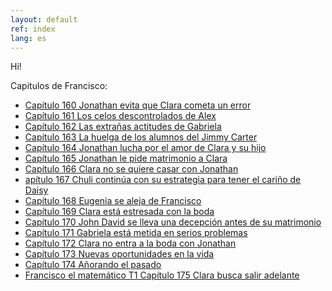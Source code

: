 ```yaml
---
layout: default
ref: index
lang: es
---
```



Hi!

Capitulos de Francisco:

- [Capítulo 160 Jonathan evita que Clara cometa un error](https://www.canalrcn.com/francisco-el-matematico-t1/capitulos/francisco-el-matematico-t1-capitulo-160-jonathan-evita-que-clara-cometa-un-error-245)
- [Capítulo 161  Los celos descontrolados de Alex](https://www.canalrcn.com/francisco-el-matematico-t1/capitulos/francisco-el-matematico-t1-capitulo-161-los-celos-descontrolados-de-alex-246)
- [Capítulo 162  Las extrañas actitudes de Gabriela](https://www.canalrcn.com/francisco-el-matematico-t1/capitulos/francisco-el-matematico-t1-capitulo-162-las-extranas-actitudes-de-gabriela-247)
- [Capítulo 163  La huelga de los alumnos del Jimmy Carter](https://www.canalrcn.com/francisco-el-matematico-t1/capitulos/francisco-el-matematico-t1-capitulo-163-la-huelga-de-los-alumnos-del-jimmy-carter-248)
- [Capítulo 164  Jonathan lucha por el amor de Clara y su hijo](https://www.canalrcn.com/francisco-el-matematico-t1/capitulos/francisco-el-matematico-t1-capitulo-164-jonathan-lucha-por-el-amor-de-clara-y-su-hijo-249)
- [Capítulo 165  Jonathan le pide matrimonio a Clara](https://www.canalrcn.com/francisco-el-matematico-t1/capitulos/francisco-el-matematico-t1-capitulo-165-jonathan-le-pide-matrimonio-clara-250)
- [Capítulo 166  Clara no se quiere casar con Jonathan](https://www.canalrcn.com/francisco-el-matematico-t1/capitulos/francisco-el-matematico-t1-capitulo-166-clara-no-se-quiere-casar-con-jonathan-251)
- [apítulo 167  Chuli continúa con su estrategia para tener el cariño de Daisy](https://www.canalrcn.com/francisco-el-matematico-t1/capitulos/francisco-el-matematico-t1-capitulo-167-chuli-continua-con-su-estrategia-para-tener-el)
- [Capítulo 168  Eugenia se aleja de Francisco](https://www.canalrcn.com/francisco-el-matematico-t1/capitulos/francisco-el-matematico-t1-capitulo-168-eugenia-se-aleja-de-francisco-253)
- [Capítulo 169  Clara está estresada con la boda](https://www.canalrcn.com/francisco-el-matematico-t1/capitulos/francisco-el-matematico-t1-capitulo-169-clara-esta-estresada-con-la-boda-254)
- [Capítulo 170  John David se lleva una decepción antes de su matrimonio](https://www.canalrcn.com/francisco-el-matematico-t1/capitulos/francisco-el-matematico-t1-capitulo-170-john-david-se-lleva-una-decepcion-antes-de-su)
- [Capítulo 171  Gabriela está metida en serios problemas](https://www.canalrcn.com/francisco-el-matematico-t1/capitulos/francisco-el-matematico-t1-capitulo-171-gabriela-esta-metida-en-serios-problemas-256)
- [Capítulo 172  Clara no entra a la boda con Jonathan](https://www.canalrcn.com/francisco-el-matematico-t1/capitulos/francisco-el-matematico-t1-capitulo-172-clara-no-entra-la-boda-con-jonathan-257)
- [Capítulo 173  Nuevas oportunidades en la vida](https://www.canalrcn.com/francisco-el-matematico-t1/capitulos/francisco-el-matematico-t1-capitulo-173-nuevas-oportunidades-en-la-vida-258)
- [Capítulo 174  Añorando el pasado](https://www.canalrcn.com/francisco-el-matematico-t1/capitulos/francisco-el-matematico-t1-capitulo-174-anorando-el-pasado-259)
- [Francisco el matemático T1  Capítulo 175  Clara busca salir adelante](https://www.canalrcn.com/francisco-el-matematico-t1/capitulos/francisco-el-matematico-t1-capitulo-175-clara-busca-salir-adelante-260)
